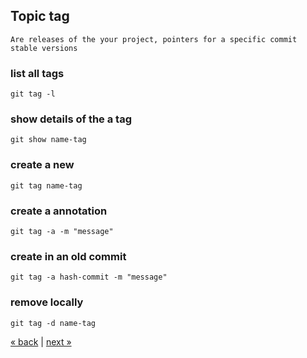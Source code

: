 
## Topic tag
```
Are releases of the your project, pointers for a specific commit stable versions
```
### list all tags
	git tag -l

### show details of the a tag
	git show name-tag

### create a new
	git tag name-tag
	
### create a annotation
	git tag -a -m "message"

### create in an old commit
	git tag -a hash-commit -m "message"

### remove locally
	git tag -d name-tag

[&laquo; back](https://github.com/MRCardoso/git-code/blob/master/topics/checkout.md) |
[next &raquo;](https://github.com/MRCardoso/git-code/blob/master/topics/reset.md)
